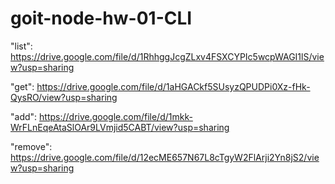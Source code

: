 # goit-node-hw-01-CLI

"list":
https://drive.google.com/file/d/1RhhggJcgZLxv4FSXCYPIc5wcpWAGI1lS/view?usp=sharing

"get":
https://drive.google.com/file/d/1aHGACkf5SUsyzQPUDPi0Xz-fHk-QysRO/view?usp=sharing

"add":
https://drive.google.com/file/d/1mkk-WrFLnEqeAtaSlOAr9LVmjid5CABT/view?usp=sharing

"remove":
https://drive.google.com/file/d/12ecME657N67L8cTgyW2FlArji2Yn8jS2/view?usp=sharing
